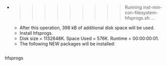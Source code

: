 * >>>>>>>>> Running inst-min-con-filesystem-hfsprogs.sh ...
  * After this operation, 398 kB of additional disk space will be used.
  * Install hfsprogs.
  * Disk size = 1132648K. Space Used = 576K. Runtime = 00:00:00:01.
  * The following NEW packages will be installed:
  ```bash
hfsprogs
  ```
